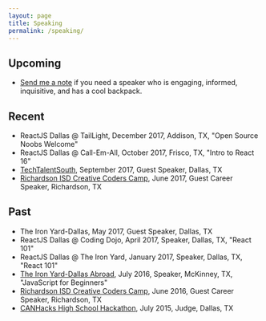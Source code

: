 ```yaml
---
layout: page
title: Speaking
permalink: /speaking/
---
```


## Upcoming

- [Send me a note](mailto:mike@drumsensei.com) if you need a speaker who is engaging, informed, inquisitive, and has a cool backpack.

## Recent

- ReactJS Dallas @ TailLight, December 2017, Addison, TX,  "Open Source Noobs Welcome"
- ReactJS Dallas @ Call-Em-All, October 2017, Frisco, TX,  "Intro to React 16"
- [TechTalentSouth](https://www.techtalentsouth.com/locations/dallas/), September 2017, Guest Speaker, Dallas, TX
- [Richardson ISD Creative Coders Camp](https://twitter.com/PapaBacher/status/875379410957979648), June 2017, Guest Career Speaker, Richardson, TX

## Past

- The Iron Yard-Dallas, May 2017, Guest Speaker, Dallas, TX
- ReactJS Dallas @ Coding Dojo, April 2017, Speaker, Dallas, TX, "React 101"
- ReactJS Dallas @ The Iron Yard, January 2017, Speaker, Dallas, TX, "React 101"
- [The Iron Yard-Dallas Abroad](https://twitter.com/theironstudley/status/753733659614601216), July 2016, Speaker, McKinney, TX, "JavaScript for Beginners"
- [Richardson ISD Creative Coders Camp](https://twitter.com/PapaBacher/status/743827073400082432), June 2016, Guest Career Speaker, Richardson, TX
- [CANHacks High School Hackathon](https://www.facebook.com/pg/CANHacks-1648416775394950/reviews/), July 2015, Judge, Dallas, TX

